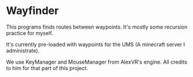 # Wayfinder
This programs finds routes between waypoints. It's mostly some recursion practice for myself.

It's currently pre-loaded with waypoints for the UMS (A minecraft server I administrate).

We use KeyManager and MouseManager from AlexVR's engine. All credits to him for that part of this project.
